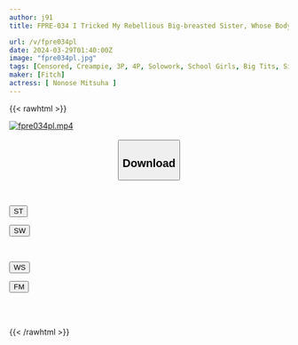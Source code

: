 ```yaml
---
author: j91
title: FPRE-034 I Tricked My Rebellious Big-breasted Sister, Whose Body Has Grown Into An Adult, Into Raw Creampie! ~I Punish Her By Controlling Her Pleasure By Taking Advantage Of Her Lack Of Sexual Knowledge~ Mitsuha Nonose

url: /v/fpre034pl
date: 2024-03-29T01:40:00Z
image: "fpre034pl.jpg"
tags: [Censored, Creampie, 3P, 4P, Solowork, School Girls, Big Tits, Sister	]
maker: [Fitch]
actress: [ Nonose Mitsuha ]
---
```



{{< rawhtml >}}

<div class="video" data-videoid="RQzo7Rdw6dudr7Y">
    <a href="javascript:;">
        <img src="/v/fpre034pl/fpre034pl.jpg" width="WIDTH" height="HEIGHT" alt="fpre034pl.mp4" loading="lazy">
    </a>
</div>

<script type="text/javascript" src="https://j91.asia/asset/on-demand-st.js"></script>

<br>
  <link rel="stylesheet" href="https://j91.asia/asset/bs5.css">
  
  <center>
  <button class="btn btn-primary" type="button" data-bs-toggle="collapse" data-bs-target=".multi-collapse" aria-expanded="false" aria-controls="multiCollapseExample1 multiCollapseExample2"><h2>Download</h2></button></center>
</p>
<div class="row">
  <div class="col">
    <div class="collapse multi-collapse" id="multiCollapseExample1">
      <div class="card card-body">
	      	      <br>
<div class="buttons">  
<p><a href="https://streamtape.to/v/RQzo7Rdw6dudr7Y" target="_blank"><button class="btn-hover color-3"><i class="fa fa-download"></i> ST</button></a></p>
<p><a href="https://asnwish.com/iilpnkbtshuo" target="_blank"><button class="btn-hover color-2"><i class="fa fa-download"></i> SW</button></a></p></div>
    </div>
  </div>
</div>
  <div class="col">
    <div class="collapse multi-collapse" id="multiCollapseExample2">
      <div class="card card-body">
	      <br>
<div class="buttons">
<p><a href="https://wolfstream.tv/wrhi8mhr03is"><button class="btn-hover color-9"><i class="fa fa-download"></i> WS</button></a></p>
<p><a href="https://filemoon.sx/d/b88lt5fonxce"><button class="btn-hover color-8"><i class="fa fa-download"></i> FM</button></a></p></div>
<br><br>
      </div>
    </div>
  </div>
</div>

{{< /rawhtml >}}